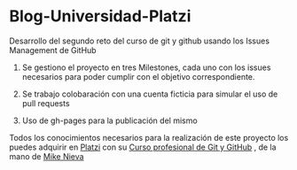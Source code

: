 # Blog-Universidad-Platzi

Desarrollo del segundo reto del curso de git y github usando los Issues Management de GitHub

  1. Se gestiono el proyecto en tres Milestones, cada uno con los issues necesarios para poder cumplir con el objetivo correspondiente.

  2. Se trabajo colobaración con una cuenta ficticia para simular el uso de pull requests
  
  3. Uso de gh-pages para la publicación del mismo
  
  
Todos los conocimientos necesarios para la realización de este proyecto los puedes adquirir en 
[Platzi](https://platzi.com/) con su [Curso profesional de Git y GitHub](https://platzi.com/cursos/git-github/) , de la mano de [Mike Nieva](https://twitter.com/mikenieva) 
